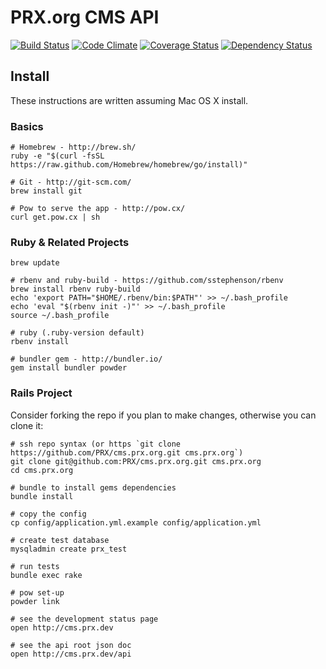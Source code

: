 PRX.org CMS API
===============
[![Build Status](https://travis-ci.org/PRX/cms.prx.org.png?branch=master)](https://travis-ci.org/PRX/cms.prx.org) [![Code Climate](https://codeclimate.com/github/PRX/cms.prx.org.png)](https://codeclimate.com/github/PRX/cms.prx.org) [![Coverage Status](https://coveralls.io/repos/PRX/cms.prx.org/badge.png)](https://coveralls.io/r/PRX/cms.prx.org) [![Dependency Status](https://gemnasium.com/PRX/cms.prx.org.png)](https://gemnasium.com/PRX/cms.prx.org)


Install
-------
These instructions are written assuming Mac OS X install.

### Basics
```
# Homebrew - http://brew.sh/
ruby -e "$(curl -fsSL https://raw.github.com/Homebrew/homebrew/go/install)"

# Git - http://git-scm.com/
brew install git

# Pow to serve the app - http://pow.cx/
curl get.pow.cx | sh
```

### Ruby & Related Projects
```
brew update

# rbenv and ruby-build - https://github.com/sstephenson/rbenv
brew install rbenv ruby-build
echo 'export PATH="$HOME/.rbenv/bin:$PATH"' >> ~/.bash_profile
echo 'eval "$(rbenv init -)"' >> ~/.bash_profile
source ~/.bash_profile

# ruby (.ruby-version default)
rbenv install

# bundler gem - http://bundler.io/
gem install bundler powder
```

### Rails Project
Consider forking the repo if you plan to make changes, otherwise you can clone it:
```
# ssh repo syntax (or https `git clone https://github.com/PRX/cms.prx.org.git cms.prx.org`)
git clone git@github.com:PRX/cms.prx.org.git cms.prx.org
cd cms.prx.org

# bundle to install gems dependencies
bundle install

# copy the config
cp config/application.yml.example config/application.yml

# create test database
mysqladmin create prx_test

# run tests
bundle exec rake

# pow set-up
powder link

# see the development status page
open http://cms.prx.dev

# see the api root json doc
open http://cms.prx.dev/api
```
